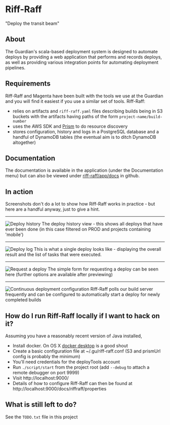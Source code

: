 Riff-Raff
=========

"Deploy the transit beam"

About
-----

The Guardian's scala-based deployment system is designed to automate deploys by providing a web application that 
performs and records deploys, as well as providing various integration points for automating deployment pipelines.

Requirements
-----

Riff-Raff and Magenta have been built with the tools we use at the Guardian
and you will find it easiest if you use a similar set of tools. Riff-Raff:

 - relies on artifacts and `riff-raff.yaml` files describing builds being in S3 buckets with the artifacts having paths of 
  the form `project-name/build-number`
 - uses the AWS SDK and [Prism](http://github.com/guardian/prism) to do resource discovery
 - stores configuration, history and logs in a PostgreSQL database and a handful of DynamoDB tables (the eventual aim is to ditch DynamoDB altogether)

Documentation
-----

The documentation is available in the application (under the Documentation menu) but can also be viewed under 
[riff-raff/app/docs](riff-raff/app/docs) in github.

In action
-----

Screenshots don't do a lot to show how Riff-Raff works in practice - but here are
a handful anyway, just to give a hint.

***

![Deploy history](contrib/img/deployment_history.png)
The deploy history view - this shows all deploys that have ever been done (in this case filtered on PROD and projects containing 'mobile')

***

![Deploy log](contrib/img/deployment_view.png)
This is what a single deploy looks like - displaying the overall result and the list of tasks that were executed.

***

![Request a deploy](contrib/img/deployment_request.png)
The simple form for requesting a deploy can be seen here (further options are available after previewing)

***

![Continuous deployment configuration](contrib/img/deployment_continuous.png)
Riff-Raff polls our build server frequently and can be configured to automatically start a deploy for newly completed builds

How do I run Riff-Raff locally if I want to hack on it?
-------------------------------------------------------

Assuming you have a reasonably recent version of Java installed, 

 * Install docker. On OS X [docker desktop](https://www.docker.com/products/docker-desktop) is a good shout
 * Create a basic configuration file at ~/.gu/riff-raff.conf (S3 and prismUrl config is probably the minimum)
 * You'll need credentials for the deployTools account 
 * Run `./script/start` from the project root (add `--debug` to attach a remote debugger on port 9999)
 * Visit http://localhost:9000/
 * Details of how to configure Riff-Raff can then be found at http://localhost:9000/docs/riffraff/properties 


What is still left to do?
------

See the `TODO.txt` file in this project
